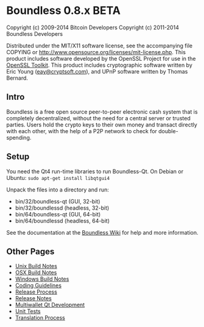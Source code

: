 Boundless 0.8.x BETA
====================

Copyright (c) 2009-2014 Bitcoin Developers
Copyright (c) 2011-2014 Boundless Developers

Distributed under the MIT/X11 software license, see the accompanying
file COPYING or http://www.opensource.org/licenses/mit-license.php.
This product includes software developed by the OpenSSL Project for use in the [OpenSSL Toolkit](http://www.openssl.org/). This product includes
cryptographic software written by Eric Young ([eay@cryptsoft.com](mailto:eay@cryptsoft.com)), and UPnP software written by Thomas Bernard.


Intro
---------------------
Boundless is a free open source peer-to-peer electronic cash system that is
completely decentralized, without the need for a central server or trusted
parties.  Users hold the crypto keys to their own money and transact directly
with each other, with the help of a P2P network to check for double-spending.


Setup
---------------------
You need the Qt4 run-time libraries to run Boundless-Qt. On Debian or Ubuntu:
	`sudo apt-get install libqtgui4`

Unpack the files into a directory and run:

- bin/32/boundless-qt (GUI, 32-bit)
- bin/32/boundlessd (headless, 32-bit)
- bin/64/boundless-qt (GUI, 64-bit)
- bin/64/boundlessd (headless, 64-bit)

See the documentation at the [Boundless Wiki](http://boundless.info)
for help and more information.


Other Pages
---------------------
- [Unix Build Notes](build-unix.md)
- [OSX Build Notes](build-osx.md)
- [Windows Build Notes](build-msw.md)
- [Coding Guidelines](coding.md)
- [Release Process](release-process.md)
- [Release Notes](release-notes.md)
- [Multiwallet Qt Development](multiwallet-qt.md)
- [Unit Tests](unit-tests.md)
- [Translation Process](translation_process.md)
